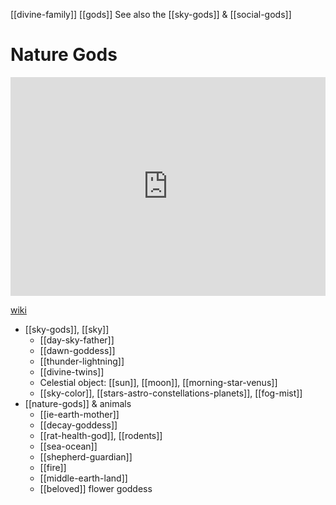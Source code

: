 [[divine-family]] [[gods]]
See also the [[sky-gods]] & [[social-gods]]

# Nature Gods

<iframe width="100%" height="350" frameborder="0" allow="accelerometer; autoplay; clipboard-write; encrypted-media; gyroscope; picture-in-picture" allowfullscreen src="https://en.wikipedia.org/wiki/Proto-Indo-European-mythology#Nature-deities"></iframe>

[wiki](https://en.wikipedia.org/wiki/Proto-Indo-European-mythology#Nature-deities)

- [[sky-gods]], [[sky]]
	- [[day-sky-father]]
	- [[dawn-goddess]]
	- [[thunder-lightning]]
	- [[divine-twins]]
	- Celestial object: [[sun]], [[moon]], [[morning-star-venus]]
	- [[sky-color]], [[stars-astro-constellations-planets]], [[fog-mist]]
- [[nature-gods]] & animals
	- [[ie-earth-mother]]
	- [[decay-goddess]]
	- [[rat-health-god]], [[rodents]]
	- [[sea-ocean]]
	- [[shepherd-guardian]]
	- [[fire]]
	- [[middle-earth-land]]
	- [[beloved]] flower goddess